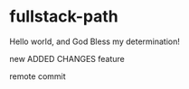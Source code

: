 # fullstack-path
Hello world, and God Bless my determination!

new ADDED CHANGES feature

remote commit
